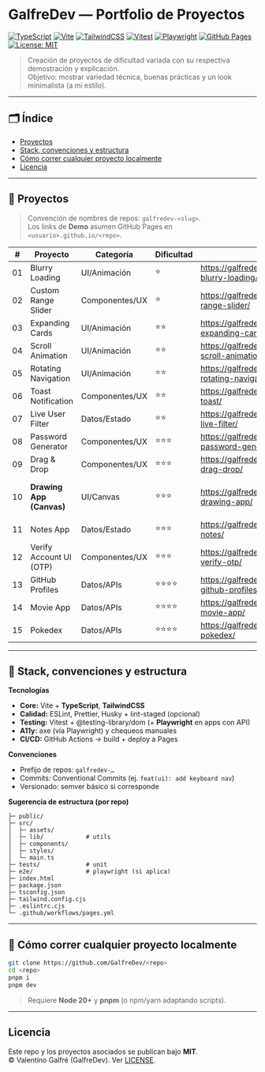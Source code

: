 # GalfreDev — Portfolio de Proyectos

[![TypeScript](https://img.shields.io/badge/TypeScript-5.x-3178C6?logo=typescript&logoColor=white)](https://www.typescriptlang.org/)
[![Vite](https://img.shields.io/badge/Vite-^5-646CFF?logo=vite&logoColor=white)](https://vitejs.dev/)
[![TailwindCSS](https://img.shields.io/badge/Tailwind-^3-06B6D4?logo=tailwindcss&logoColor=white)](https://tailwindcss.com/)
[![Vitest](https://img.shields.io/badge/Tests-Vitest-6E9F18?logo=vitest&logoColor=white)](https://vitest.dev/)
[![Playwright](https://img.shields.io/badge/E2E-Playwright-2EAD33?logo=microsoft-playwright&logoColor=white)](https://playwright.dev/)
[![GitHub Pages](https://img.shields.io/badge/Deploy-GitHub%20Pages-222?logo=github)](https://pages.github.com/)
[![License: MIT](https://img.shields.io/badge/License-MIT-yellow.svg)](#licencia)

> Creación de proyectos de dificultad variada con su respectiva demostración y explicación.  
> Objetivo: mostrar variedad técnica, buenas prácticas y un look minimalista (a mi estilo).

---

## 🗂️ Índice
- [Proyectos](#-proyectos)
- [Stack, convenciones y estructura](#-stack-convenciones-y-estructura)
- [Cómo correr cualquier proyecto localmente](#-cómo-correr-cualquier-proyecto-localmente)
- [Licencia](#licencia)

---

## 🚀 Proyectos

> Convención de nombres de repos: `galfredev-<slug>`.  
> Los links de **Demo** asumen GitHub Pages en `<usuario>.github.io/<repo>`.

| # | Proyecto | Categoría | Dificultad | Demo | Código | Highlights |
|---|---|---|---|---|---|---|
| 01 | Blurry Loading | UI/Animación | ⭐ | https://galfredev.github.io/galfredev-blurry-loading/ | https://github.com/GalfreDev/galfredev-blurry-loading | Timing/FPS, `prefers-reduced-motion` |
| 02 | Custom Range Slider | Componentes/UX | ⭐ | https://galfredev.github.io/galfredev-range-slider/ | https://github.com/GalfreDev/galfredev-range-slider | Estilo accesible de input nativo |
| 03 | Expanding Cards | UI/Animación | ⭐⭐ | https://galfredev.github.io/galfredev-expanding-cards/ | https://github.com/GalfreDev/galfredev-expanding-cards | Teclado/ARIA, dark mode, tests |
| 04 | Scroll Animation | UI/Animación | ⭐⭐ | https://galfredev.github.io/galfredev-scroll-animation/ | https://github.com/GalfreDev/galfredev-scroll-animation | IntersectionObserver, rendimiento |
| 05 | Rotating Navigation | UI/Animación | ⭐⭐ | https://galfredev.github.io/galfredev-rotating-navigation/ | https://github.com/GalfreDev/galfredev-rotating-navigation | Micro-interacciones, orden de foco |
| 06 | Toast Notification | Componentes/UX | ⭐⭐ | https://galfredev.github.io/galfredev-toast/ | https://github.com/GalfreDev/galfredev-toast | Colas, variantes, `aria-live` |
| 07 | Live User Filter | Datos/Estado | ⭐⭐ | https://galfredev.github.io/galfredev-live-filter/ | https://github.com/GalfreDev/galfredev-live-filter | Debounce, “no results” accesible |
| 08 | Password Generator | Componentes/UX | ⭐⭐⭐ | https://galfredev.github.io/galfredev-password-generator/ | https://github.com/GalfreDev/galfredev-password-generator | Entropía/medidor, copy seguro |
| 09 | Drag & Drop | Componentes/UX | ⭐⭐⭐ | https://galfredev.github.io/galfredev-drag-drop/ | https://github.com/GalfreDev/galfredev-drag-drop | DnD con teclado (roving tabindex) |
| 10 | **Drawing App (Canvas)** | UI/Canvas | ⭐⭐⭐ | https://galfredev.github.io/galfredev-drawing-app/ | https://github.com/GalfreDev/galfredev-drawing-app | **HTML Canvas**, presión/anchos, **undo/redo**, export PNG |
| 11 | Notes App | Datos/Estado | ⭐⭐⭐ | https://galfredev.github.io/galfredev-notes/ | https://github.com/GalfreDev/galfredev-notes | CRUD localStorage, export/import |
| 12 | Verify Account UI (OTP) | Componentes/UX | ⭐⭐⭐ | https://galfredev.github.io/galfredev-verify-otp/ | https://github.com/GalfreDev/galfredev-verify-otp | Auto-advance, paste múltiple, validación |
| 13 | GitHub Profiles | Datos/APIs | ⭐⭐⭐⭐ | https://galfredev.github.io/galfredev-github-profiles/ | https://github.com/GalfreDev/galfredev-github-profiles | Rate limiting, cache, skeletons |
| 14 | Movie App | Datos/APIs | ⭐⭐⭐⭐ | https://galfredev.github.io/galfredev-movie-app/ | https://github.com/GalfreDev/galfredev-movie-app | Paginación, estados, e2e |
| 15 | Pokedex | Datos/APIs | ⭐⭐⭐⭐ | https://galfredev.github.io/galfredev-pokedex/ | https://github.com/GalfreDev/galfredev-pokedex | PokeAPI, imágenes, cache/filters |

---

## 🧱 Stack, convenciones y estructura

**Tecnologías**
- **Core:** Vite + **TypeScript**, **TailwindCSS**
- **Calidad:** ESLint, Prettier, Husky + lint-staged (opcional)
- **Testing:** Vitest + @testing-library/dom (+ **Playwright** en apps con API)
- **A11y:** axe (vía Playwright) y chequeos manuales
- **CI/CD:** GitHub Actions → build + deploy a Pages

**Convenciones**
- Prefijo de repos: `galfredev-…`
- Commits: Conventional Commits (ej. `feat(ui): add keyboard nav`)
- Versionado: semver básico si corresponde

**Sugerencia de estructura (por repo)**
```
├─ public/
├─ src/
│  ├─ assets/
│  ├─ lib/            # utils
│  ├─ components/
│  ├─ styles/
│  └─ main.ts
├─ tests/             # unit
├─ e2e/               # playwright (si aplica)
├─ index.html
├─ package.json
├─ tsconfig.json
├─ tailwind.config.cjs
├─ .eslintrc.cjs
└─ .github/workflows/pages.yml
```

---

## 🧪 Cómo correr cualquier proyecto localmente

```bash
git clone https://github.com/GalfreDev/<repo>
cd <repo>
pnpm i
pnpm dev
```

> Requiere **Node 20+** y **pnpm** (o npm/yarn adaptando scripts).

---

## Licencia

Este repo y los proyectos asociados se publican bajo **MIT**.  
© Valentino Galfré (GalfreDev). Ver [LICENSE](./LICENSE).
